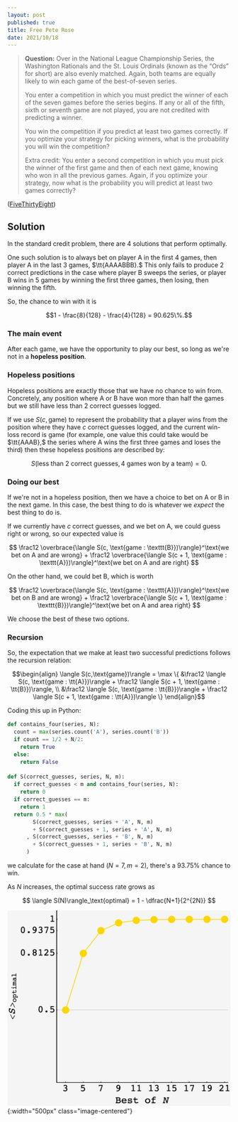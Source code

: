 ```yaml
---
layout: post
published: true
title: Free Pete Rose
date: 2021/10/18
---
```


>**Question:** 
>Over in the National League Championship Series, the Washington Rationals and the St. Louis Ordinals (known as the “Ords” for short) are also evenly matched. Again, both teams are equally likely to win each game of the best-of-seven series.
>
>You enter a competition in which you must predict the winner of each of the seven games before the series begins. If any or all of the fifth, sixth or seventh game are not played, you are not credited with predicting a winner.
>
>You win the competition if you predict at least two games correctly. If you optimize your strategy for picking winners, what is the probability you will win the competition?
>
>Extra credit: You enter a second competition in which you must pick the winner of the first game and then of each next game, knowing who won in all the previous games. Again, if you optimize your strategy, now what is the probability you will predict at least two games correctly?

<!--more-->

([FiveThirtyEight](URL))

## Solution

In the standard credit problem, there are $4$ solutions that perform optimally. 

One such solution is to always bet on player A in the first 4 games, then player A in the last 3 games, $\tt{AAAABBB}.$ This only fails to produce 2 correct predictions in the case where player B sweeps the series, or player B wins in 5 games by winning the first three games, then losing, then winning the fifth. 

So, the chance to win with it is 

$$1 - \frac{8}{128} - \frac{4}{128} = 90.625\%.$$

### The main event

After each game, we have the opportunity to play our best, so long as we're not in a **hopeless position**.

### Hopeless positions

Hopeless positions are exactly those that we have no chance to win from. Concretely, any position where A or B have won more than half the games but we still have less than 2 correct guesses logged. 

If we use $S(c,\text{game})$ to represent the probability that a player wins from the position where they have $c$ correct guesses logged, and the current win-loss record is $\text{game}$ (for example, one value this could take would be $\tt{AAAB},$ the series where A wins the first three games and loses the third) then these hopeless positions are described by:

$$
S(\text{less than 2 correct guesses}, \text{4 games won by a team}) = 0.
$$

### Doing our best

If we're not in a hopeless position, then we have a choice to bet on A or B in the next game. In this case, the best thing to do is whatever we _expect_ the best thing to do is.

If we currently have $c$ correct guesses, and we bet on A, we could guess right or wrong, so our expected value is 

$$
\frac12 \overbrace{\langle S(c, \text{game : \texttt{B}})\rangle}^\text{we bet on A and are wrong} + \frac12 \overbrace{\langle S(c + 1, \text{game : \texttt{A}})\rangle}^\text{we bet on A and are right}
$$

On the other hand, we could bet B, which is worth

$$
\frac12 \overbrace{\langle S(c, \text{game : \texttt{A}})\rangle}^\text{we bet on B and are wrong} + \frac12 \overbrace{\langle S(c + 1, \text{game : \texttt{B}})\rangle}^\text{we bet on A and area right}
$$

We choose the best of these two options.

### Recursion

So, the expectation that we make at least two successful predictions follows the recursion relation:

$$\begin{align}
\langle S(c,\text{game})\rangle = \max \{ &\frac12 \langle S(c, \text{game : \tt{A}})\rangle + \frac12 \langle S(c + 1, \text{game : \tt{B}})\rangle, \\
&\frac12 \langle S(c, \text{game : \tt{B}})\rangle + \frac12 \langle S(c + 1, \text{game : \tt{A}})\rangle
\}
\end{align}$$

Coding this up in Python:

```python
def contains_four(series, N):
  count = max(series.count('A'), series.count('B'))
  if count == 1/2 + N/2:
    return True
  else:
    return False

def S(correct_guesses, series, N, m):
  if correct_guesses < m and contains_four(series, N):
    return 0
  if correct_guesses == m:
    return 1
  return 0.5 * max(
        S(correct_guesses, series + 'A', N, m) 
        + S(correct_guesses + 1, series + 'A', N, m)
      , S(correct_guesses, series + 'B', N, m) 
        + S(correct_guesses + 1, series + 'B', N, m)
      )
```

we calculate for the case at hand $\left(N=7, m=2\right),$ there's a $93.75\%$ chance to win. 

As $N$ increases, the optimal success rate grows as

$$
\langle S(N)\rangle_\text{optimal} = 1 - \dfrac{N+1}{2^{2N}}
$$

![](/img/2021-10-17-baseball-riddler.JPG){:width="500px" class="image-centered"}

<br>
